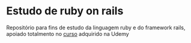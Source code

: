 # Estudo de ruby on rails
Repositório para fins de estudo da linguagem ruby e do framework rails, apoiado totalmento no [curso](https://www.udemy.com/course/rubyonrails/) adquirido na Udemy
